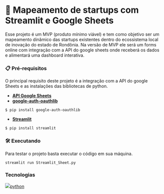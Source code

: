 # 🚀 Mapeamento de startups com Streamlit e Google Sheets
Esse projeto é um MVP (produto mínimo viável) e tem como objetivo ser um mapeamento dinâmico das startups existentes dentro do ecossistema local de inovação do estado de Rondônia. Na versão de MVP ele será um forms online com integração com a API do google sheets onde receberá os dados e alimentará uma dashboard interativa. 

### 📋 Pré-requisitos
O principal requisito deste projeto é a integração com a API do google Sheets e as instalações das bibliotecas de python.
- **[API Google Sheets](https://console.cloud.google.com/apis/dashboard)**
- **[google-auth-oauthlib](https://pypi.org/project/google-auth-oauthlib/)**

```
$ pip install google-auth-oauthlib
```
- **[Streamlit](https://streamlit.io/)**
```
$ pip install streamlit
```
### 🛠️ Executando 
Para testar o projeto basta executar o código em sua máquina.
```
streamlit run Streamlit_Sheet.py
```
### Tecnologias 
![](https://logosmarcas.net/wp-content/uploads/2021/10/Python-Logo-650x366.png)[python](https://www.python.org/)
